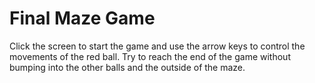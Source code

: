# Final Maze Game

<script src="../lib/processing.min.js"></script>
<canvas data-processing-sources="Final_Maze_Game.pde"></canvas>

Click the screen to start the game and use the arrow keys to control the movements of the red ball. Try to reach the end of the game without bumping into the other balls and the outside of the maze.

